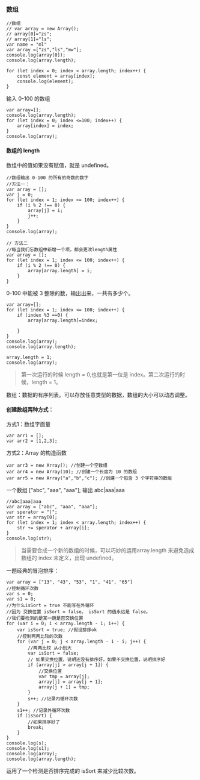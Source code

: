 ### 数组 ###

	//数组
    // var array = new Array();
    // array[0]="zs";
    // array[1]="ls";
    var name = "ml"
    var array =["zs","ls","mw"];
    console.log(array[0]);
    console.log(array.length);
    
    for (let index = 0; index < array.length; index++) {
        const element = array[index];
        console.log(element);
    }


输入 0-100 的数组

    var array=[];
    console.log(array.length);
    for (let index = 0; index <=100; index++) {
        array[index] = index;
    }
    console.log(array);

#### 数组的 length ####

 数组中的值如果没有赋值，就是 undefined。

    //数组输出 0-100 的所有的奇数的数字
    //方法一：
    var array = [];
    var j = 0;
    for (let index = 1; index <= 100; index++) {
        if (i % 2 !== 0) {
            array[j] = i;
            j++;
        }
    }
    console.log(array);

    // 方法二
    //每当我们忘数组中新增一个项，都会更改length属性
    var array = [];
    for (let index = 1; index <= 100; index++) {
        if (i % 2 !== 0) {
            array[array.length] = i;
        }
    }

0-100 中能被 3 整除的数，输出出来，一共有多少个。

    var array=[];
    for (let index = 1; index <= 100; index++) {
        if (index %3 ==0) {
            array[array.length]=index; 

        }
    }
    console.log(array);
    console.log(array.length);
    
    array.length = 1;
    console.log(array);

> 第一次运行的时候 length = 0,也就是第一位是 index。第二次运行的时候，length = 1。

数组：数据的有序列表。可以存放任意类型的数据，数组的大小可以动态调整。

#### 创建数组两种方式： ####

方式1：数组字面量

	var arr1 = [];
	var arr2 = [1,2,3];

方式2：Array 的构造函数

	var arr3 = new Array(); //创建一个空数组
	var arr4 = new Array(10); //创建一个长度为 10 的数组
	var arr5 = new Array("a","b","c"); //创建一个包含 3 个字符串的数组 


一个数组 ["abc", "aaa", "aaa"];  输出 abc|aaa|aaa

	//abc|aaa|aaa
	var array = ["abc", "aaa", "aaa"];
	var sperator = "|";
	var str = array[0];
	for (let index = 1; index < array.length; index++) {
	    str += sperator + array[i];
	}
	console.log(str);

> 当需要合成一个新的数组的时候，可以巧妙的运用array.length 来避免造成数组的 index 未定义，出现 undefined。


  
一题经典的冒泡排序：

    var array = ["13", "43", "53", "1", "41", "65"]
    //控制循环次数
    var s = 0;
    var s1 = 0;
    //为什么isSort = true 不能写在外循环
    //因为 交换位置 isSort = false。 isSort 的值永远是 false。
    //我们要检测的是某一趟是否交换位置
    for (var i = 0; i < array.length - 1; i++) {
        var isSort = true; //假设排序ok
        //控制两两比较的次数
        for (var j = 0; j < array.length - 1 - i; j++) {
            //两两比较 从小到大
            var isSort = false;
            // 如果交换位置，说明还没有排序好，如果不交换位置，说明排序好
            if (array[j] > array[j + 1]) {
                //交换位置
                var tmp = array[j];
                array[j] = array[j + 1];
                array[j + 1] = tmp;
            }
            s++; //记录内循环次数
        }
        s1++; //记录外循环次数
        if (isSort) {
            //如果排序好了
            break;
        }
    }
    console.log(s);
    console.log(s1);
    console.log(array);
    console.log(array.length);

运用了一个检测是否排序完成的 isSort 来减少比较次数。